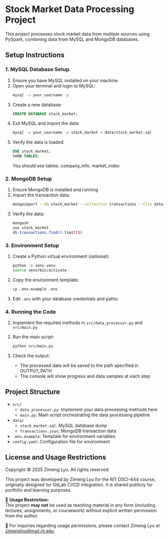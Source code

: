 # Stock Market Data Processing Project

This project processes stock market data from multiple sources using PySpark, combining data from MySQL and MongoDB databases.

## Setup Instructions

### 1. MySQL Database Setup

1. Ensure you have MySQL installed on your machine
2. Open your terminal and login to MySQL:
   ```bash
   mysql -u your_username -p
   ```
3. Create a new database:
   ```sql
   CREATE DATABASE stock_market;
   ```
4. Exit MySQL and import the data:
   ```bash
   mysql -u your_username -p stock_market < data/stock_market.sql
   ```
5. Verify the data is loaded:
   ```sql
   USE stock_market;
   SHOW TABLES;
   ```
   You should see tables: company_info, market_index

### 2. MongoDB Setup

1. Ensure MongoDB is installed and running
2. Import the transaction data:
   ```bash
   mongoimport --db stock_market --collection transactions --file data/transactions.json --jsonArray
   ```
3. Verify the data:
   ```bash
   mongosh
   use stock_market
   db.transactions.find().limit(1)
   ```

### 3. Environment Setup

1. Create a Python virtual environment (optional):
   ```bash
   python -m venv venv
   source venv/bin/activate 
   ```


2. Copy the environment template:
   ```bash
   cp .env.example .env
   ```

3. Edit `.env` with your database credentials and paths:


### 4. Running the Code

1. Implement the required methods in `src/data_processor.py` and `src/main.py`

2. Run the main script:
   ```bash
   python src/main.py
   ```

3. Check the output:
   - The processed data will be saved to the path specified in OUTPUT_PATH
   - The console will show progress and data samples at each step

## Project Structure

- `src/`
  - `data_processor.py`: Implement your data processing methods here
  - `main.py`: Main script orchestrating the data processing pipeline
- `data/`
  - `stock_market.sql`: MySQL database dump
  - `transactions.json`: MongoDB transaction data
- `.env.example`: Template for environment variables
- `config.yaml`: Configuration file for environment

## License and Usage Restrictions

Copyright © 2025 Zimeng Lyu. All rights reserved.

This project was developed by Zimeng Lyu for the RIT DSCI-644 course, originally designed for GitLab CI/CD integration. It is shared publicly for portfolio and learning purposes.

🚫 **Usage Restriction:**  
This project **may not** be used as teaching material in any form (including lectures, assignments, or coursework) without explicit written permission from the author.

📩 For inquiries regarding usage permissions, please contact Zimeng Lyu at zimenglyu@mail.rit.edu.
